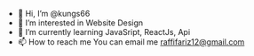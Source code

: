- 👋 Hi, I’m @kungs66
- 👀 I’m interested in Website Design
- 🌱 I’m currently learning JavaSript, ReactJs, Api
- 📫 How to reach me You can email me raffifariz12@gmail.com

<!---
kungs66/kungs66 is a ✨ special ✨ repository because its `README.md` (this file) appears on your GitHub profile.
You can click the Preview link to take a look at your changes.
--->
